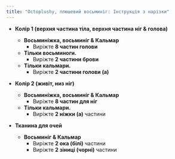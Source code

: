 ```yaml
---
title: "Octoplushy, плюшевий восьминіг: Інструкція з нарізки"
---
```


- **Колір 1 (верхня частина тіла, верхня частина ніг & голова)**
  - **Восьминіжка, восьминіг & Кальмар**
    - Виріжте **8 частин голови**
  - **Тільки восьминоги.**
    - Виріжте **2 частини брови**
  - **Тільки кальмари.**
    - Виріжте **2 частини голови (а)**

- **Колір 2 (живіт, низ ніг)**
  - **Восьминіжка, восьминіг & Кальмар**
    - Виріжте **8 частин для ніг**
  - **Тільки кальмари.**
    - Виріжте **2 ніжки (а)** частини

- **Тканина для очей**
  - **Восьминіг & Кальмар**
    - Виріжте **2 ока (білі)** частини
    - Виріжте **2 зіниці (чорні)** частини
